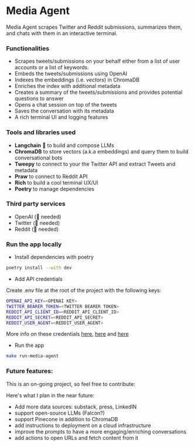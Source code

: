 # Media Agent

Media Agent scrapes Twitter and Reddit submissions, summarizes them, and chats with them in an interactive terminal.

### Functionalities

- Scrapes tweets/submissions on your behalf either from a list of
  user accounts or a list of keywords.
- Embeds the tweets/submissions using OpenAI
- Indexes the embeddings (i.e. _vectors_) in ChromaDB
- Enriches the index with additional metadata
- Creates a summary of the tweets/submissions and provides potential questions to answer
- Opens a chat session on top of the tweets
- Saves the conversation with its metadata
- A rich terminal UI and logging features

### Tools and libraries used

- **Langchain** 🦜 to build and compose LLMs
- **ChromaDB** to store vectors (a.k.a embeddings) and query them to build conversational bots
- **Tweepy** to connect to your the Twitter API and extract Tweets and metadata
- **Praw** to connect to Reddit API
- **Rich** to build a cool terminal UX/UI
- **Poetry** to manage dependencies

### Third party services

- OpenAI (🔑 needed)
- Twitter (🔑 needed)
- Reddit (🔑 needed)

### Run the app locally

- Install dependencies with poetry

```bash
poetry install --with dev
```

- Add API credentials

Create .env file at the root of the project with the following keys:

```bash
OPENAI_API_KEY=<OPENAI KEY>
TWITTER_BEARER_TOKEN=<TWITTER BEARER TOKEN>
REDDIT_API_CLIENT_ID=<REDDIT_API_CLIENT_ID>
REDDIT_API_SECRET=<REDDIT_API_SECRET>
REDDIT_USER_AGENT=<REDDIT_USER_AGENT>
```

More info on these credentials [here](https://openai.com/), [here](https://developer.twitter.com/en/docs/apps/overview) and [here](https://www.geeksforgeeks.org/how-to-get-client_id-and-client_secret-for-python-reddit-api-registration/)

- Run the app

```bash
make run-media-agent
```

### Future features:

This is an on-going project, so feel free to contribute:

Here's what I plan in the near future:

- Add more data sources: substack, press, LinkedIN
- support open-source LLMs (Falcon?)
- support Pinecone in addition to ChromaDB
- add instructions to deployment on a cloud infrastructure
- improve the prompts to have a more engaging/enriching conversations
- add actions to open URLs and fetch content from it
